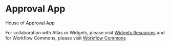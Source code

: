 # Approval App

House of [Approval App](https://marketplace.mendix.com/link/component/117472)

For collaboration with Atlas or Widgets, please visit [Widgets Resources](https://github.com/mendix/widgets-resources) and for Workflow Commons, please visit [Workflow Commons](https://github.com/mendix/WorkflowCommons)